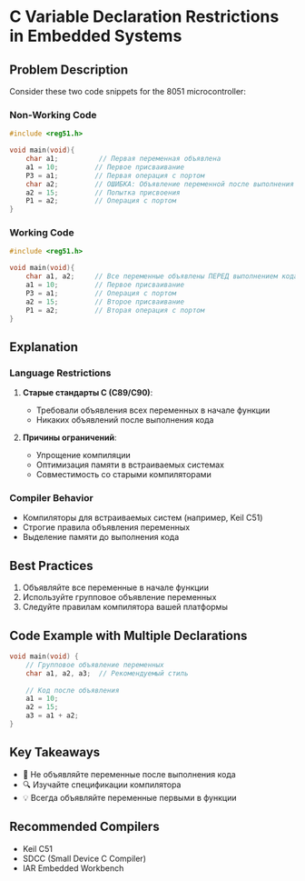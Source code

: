 # C Variable Declaration Restrictions in Embedded Systems

## Problem Description

Consider these two code snippets for the 8051 microcontroller:

### Non-Working Code
```c
#include <reg51.h>

void main(void){
    char a1;          // Первая переменная объявлена
    a1 = 10;         // Первое присваивание
    P3 = a1;         // Первая операция с портом
    char a2;         // ОШИБКА: Объявление переменной после выполнения кода
    a2 = 15;         // Попытка присвоения
    P1 = a2;         // Операция с портом
}
```

### Working Code
```c
#include <reg51.h>

void main(void){
    char a1, a2;     // Все переменные объявлены ПЕРЕД выполнением кода
    a1 = 10;         // Первое присваивание
    P3 = a1;         // Операция с портом
    a2 = 15;         // Второе присваивание
    P1 = a2;         // Вторая операция с портом
}
```

## Explanation

### Language Restrictions

1. **Старые стандарты C (C89/C90)**: 
   - Требовали объявления всех переменных в начале функции
   - Никаких объявлений после выполнения кода

2. **Причины ограничений**:
   - Упрощение компиляции
   - Оптимизация памяти в встраиваемых системах
   - Совместимость со старыми компиляторами

### Compiler Behavior

- Компиляторы для встраиваемых систем (например, Keil C51)
- Строгие правила объявления переменных
- Выделение памяти до выполнения кода

## Best Practices

1. Объявляйте все переменные в начале функции
2. Используйте групповое объявление переменных
3. Следуйте правилам компилятора вашей платформы

## Code Example with Multiple Declarations

```c
void main(void) {
    // Групповое объявление переменных
    char a1, a2, a3;  // Рекомендуемый стиль
    
    // Код после объявления
    a1 = 10;
    a2 = 15;
    a3 = a1 + a2;
}
```

## Key Takeaways

- 🚨 Не объявляйте переменные после выполнения кода
- 🔍 Изучайте спецификации компилятора
- 💡 Всегда объявляйте переменные первыми в функции

## Recommended Compilers

- Keil C51
- SDCC (Small Device C Compiler)
- IAR Embedded Workbench
